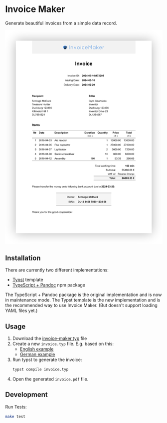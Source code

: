 # Invoice Maker

Generate beautiful invoices from a simple data record.

<a href="./tests/invoice-en.pdf">
  <img
    alt="Example invoice"
    src="./images/example-invoice.png"
    style="max-height: 768px"
  >
</a>


## Installation

There are currently two different implementations:

- [Typst](https://www.docker.com) template
- [TypeScript + Pandoc](./typescript_pandoc/) npm package

The TypeScript + Pandoc package is the original implementation
and is now in maintenance mode.
The Typst template is the new implementation
and is the recommended way to use Invoice Maker.
(But doesn't support loading YAML files yet.)


## Usage

1. Download the [invoice-maker.typ](./typst/invoice-maker.typ) file
1. Create a new `invoice.typ` file. E.g. based on this:
    - [English example](./typst/example-en.typ)
    - [German example](./typst/example-de.typ)
1. Run typst to generate the invoice:
    ```sh
    typst compile invoice.typ
    ```
1. Open the generated `invoice.pdf` file.


## Development

Run Tests:

```sh
make test
```
